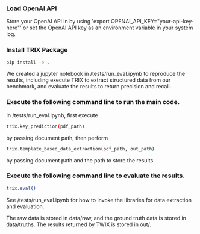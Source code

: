 ### Load OpenAI API 

Store your OpenAI API in by using 'export OPENAI_API_KEY="your-api-key-here"' or set the OpenAI API key as an environment variable in your system log. 

### Install TRIX Package

```bash
pip install -e . 
```

We created a jupyter notebook in /tests/run_eval.ipynb to reproduce the results, including execute TRIX to extract structured data from our benchmark, and evaluate the results to return precision and recall. 

### Execute the following command line to run the main code. 
In /tests/run_eval.ipynb, first execute 
```bash
trix.key_prediction(pdf_path)
```
by passing document path, then perform 
```bash
trix.template_based_data_extraction(pdf_path, out_path)
``` 
by passing document path and the path to store the results. 

### Execute the following command line to evaluate the results. 

```bash
trix.eval()
```
See /tests/run_eval.ipynb for how to invoke the libraries for data extraction and evaluation. 


The raw data is stored in data/raw, and the ground truth data is stored in data/truths. The results returned by TWIX is stored in out/. 



